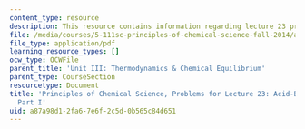 ```yaml
---
content_type: resource
description: This resource contains information regarding lecture 23 problem.
file: /media/courses/5-111sc-principles-of-chemical-science-fall-2014/a87a98d12fa67e6f2c5d0b565c84d651_MIT5_111F14_Lec23Prob.pdf
file_type: application/pdf
learning_resource_types: []
ocw_type: OCWFile
parent_title: 'Unit III: Thermodynamics & Chemical Equilibrium'
parent_type: CourseSection
resourcetype: Document
title: 'Principles of Chemical Science, Problems for Lecture 23: Acid-Base Titrations
  Part I'
uid: a87a98d1-2fa6-7e6f-2c5d-0b565c84d651
---
```

